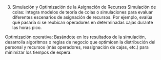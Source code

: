 3. Simulación y Optimización de la Asignación de Recursos
Simulación de colas:
Integra modelos de teoría de colas o simulaciones para evaluar diferentes escenarios de asignación de recursos. Por ejemplo, evalúa qué pasaría si se reubican operadores en determinadas cajas durante las horas pico.

Optimización operativa:
Basándote en los resultados de la simulación, desarrolla algoritmos o reglas de negocio que optimicen la distribución del personal y recursos (más operadores, reasignación de cajas, etc.) para minimizar los tiempos de espera.